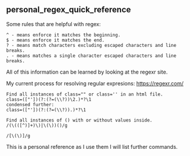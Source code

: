 ## personal_regex_quick_reference

Some rules that are helpful with regex:
```
^ - means enforce it matches the beginning.
$ - means enforce it matches the end.
? - means match characters excluding escaped characters and line breaks.
. - means matches a single character escaped characters and line breaks.
```

All of this information can be learned by looking at the regexr site.

My current process for resolving regular expresions: https://regexr.com/

```
Find all instances of class="" or class='' in an html file.
class=(["'])(?:(?=(\\?))\2.)*?\1
condensed further: 
class=(["'])(?:(?=(\\?)).)*?\1

Find all instances of () with or without values inside.
/(\(([^)]+)\)|\(\))()/g

/[\(\)]/g
```

This is a personal reference as I use them I will list further commands.
